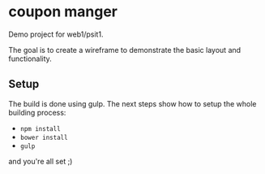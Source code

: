 # coupon manger
Demo project for web1/psit1.

The goal is to create a wireframe to demonstrate the basic layout and functionality.

## Setup

The build is done using gulp. The next steps show how to setup the whole building process:

* ```npm install```
* ```bower install```
* ```gulp```

and you're all set ;)
